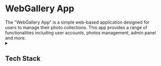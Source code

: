 <h1>WebGallery App</h1>
The "WebGallery App" is a simple web-based application designed for users to manage their photo collections. This app provides a range of functionalities including user accounts, photos management, admin panel and more.

<details>
<summary><h2>Tech Stack</h2></summary>
<p1>&#x2022 <b>Java 17:</b> Programming language used for implementing the application.</p1><br><br>
<p1>&#x2022 <b>Spring Boot:</b> Framework used for building web applications.</p1><br><br>
<p1>&#x2022 <b>PostgreSQL:</b> Database for storing photos and user information.</p1>
</details>

